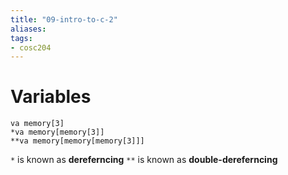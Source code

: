 ```yaml
---
title: "09-intro-to-c-2"
aliases: 
tags: 
- cosc204
---
```


# Variables

```
va memory[3]
*va memory[memory[3]]
**va memory[memory[memory[3]]]
```

`*` is known as **dereferncing**
`**` is known as **double-dereferncing**



